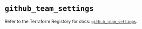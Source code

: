 # `github_team_settings`

Refer to the Terraform Registory for docs: [`github_team_settings`](https://registry.terraform.io/providers/integrations/github/5.24.0/docs/resources/team_settings).
